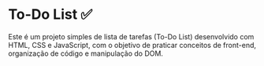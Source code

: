 # To-Do List ✅
Este é um projeto simples de lista de tarefas (To-Do List) desenvolvido com HTML, CSS e JavaScript, com o objetivo de praticar conceitos de front-end, organização de código e manipulação do DOM.
